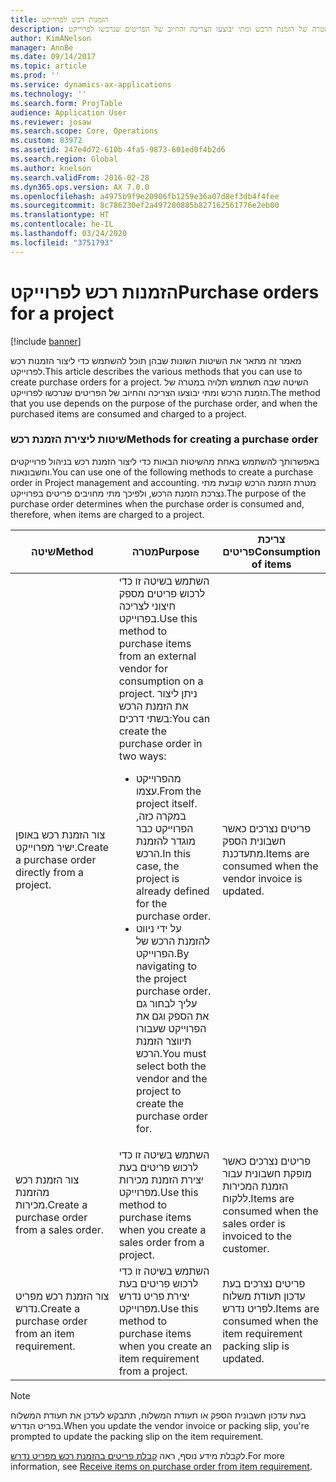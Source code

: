 ```yaml
---
title: הזמנות רכש לפרוייקט
description: מאמר זה מתאר את השיטות השונות שבהן תוכל להשתמש כדי ליצור הזמנות רכש לפרוייקט. השיטה שבה תשתמש תלויה במטרה של הזמנת הרכש ומתי יבוצעו הצריכה והחיוב של הפריטים שנרכשו לפרוייקט.
author: KimANelson
manager: AnnBe
ms.date: 09/14/2017
ms.topic: article
ms.prod: ''
ms.service: dynamics-ax-applications
ms.technology: ''
ms.search.form: ProjTable
audience: Application User
ms.reviewer: josaw
ms.search.scope: Core, Operations
ms.custom: 83972
ms.assetid: 247e4d72-610b-4fa5-9873-601ed0f4b2d6
ms.search.region: Global
ms.author: knelson
ms.search.validFrom: 2016-02-28
ms.dyn365.ops.version: AX 7.0.0
ms.openlocfilehash: a4975b9f9e20906fb1259e36a07d8ef3db4f4fee
ms.sourcegitcommit: 8c786230ef2a497280885b827162561776e2eb00
ms.translationtype: HT
ms.contentlocale: he-IL
ms.lasthandoff: 03/24/2020
ms.locfileid: "3751793"
---
```

# <a name="purchase-orders-for-a-project"></a><span data-ttu-id="39a7d-104">הזמנות רכש לפרוייקט</span><span class="sxs-lookup"><span data-stu-id="39a7d-104">Purchase orders for a project</span></span>

[!include [banner](../includes/banner.md)]

<span data-ttu-id="39a7d-105">מאמר זה מתאר את השיטות השונות שבהן תוכל להשתמש כדי ליצור הזמנות רכש לפרוייקט.</span><span class="sxs-lookup"><span data-stu-id="39a7d-105">This article describes the various methods that you can use to create purchase orders for a project.</span></span> <span data-ttu-id="39a7d-106">השיטה שבה תשתמש תלויה במטרה של הזמנת הרכש ומתי יבוצעו הצריכה והחיוב של הפריטים שנרכשו לפרוייקט.</span><span class="sxs-lookup"><span data-stu-id="39a7d-106">The method that you use depends on the purpose of the purchase order, and when the purchased items are consumed and charged to a project.</span></span>

### <a name="methods-for-creating-a-purchase-order"></a><span data-ttu-id="39a7d-107">שיטות ליצירת הזמנת רכש</span><span class="sxs-lookup"><span data-stu-id="39a7d-107">Methods for creating a purchase order</span></span>

<span data-ttu-id="39a7d-108">באפשרותך להשתמש באחת מהשיטות הבאות כדי ליצור הזמנת רכש בניהול פרוייקטים וחשבונאות.</span><span class="sxs-lookup"><span data-stu-id="39a7d-108">You can use one of the following methods to create a purchase order in Project management and accounting.</span></span> <span data-ttu-id="39a7d-109">מטרת הזמנת הרכש קובעת מתי נצרכת הזמנת הרכש, ולפיכך מתי מחויבים פריטים בפרוייקט.</span><span class="sxs-lookup"><span data-stu-id="39a7d-109">The purpose of the purchase order determines when the purchase order is consumed and, therefore, when items are charged to a project.</span></span>

<table>
<colgroup>
<col width="33%" />
<col width="33%" />
<col width="33%" />
</colgroup>
<thead>
<tr class="header">
<th><span data-ttu-id="39a7d-110">שיטה</span><span class="sxs-lookup"><span data-stu-id="39a7d-110">Method</span></span></th>
<th><span data-ttu-id="39a7d-111">מטרה</span><span class="sxs-lookup"><span data-stu-id="39a7d-111">Purpose</span></span></th>
<th><span data-ttu-id="39a7d-112">צריכת פריטים</span><span class="sxs-lookup"><span data-stu-id="39a7d-112">Consumption of items</span></span></th>
</tr>
</thead>
<tbody>
<tr class="odd">
<td><span data-ttu-id="39a7d-113">צור הזמנת רכש באופן ישיר מפרוייקט.</span><span class="sxs-lookup"><span data-stu-id="39a7d-113">Create a purchase order directly from a project.</span></span></td>
<td><span data-ttu-id="39a7d-114">השתמש בשיטה זו כדי לרכוש פריטים מספק חיצוני לצריכה בפרוייקט.</span><span class="sxs-lookup"><span data-stu-id="39a7d-114">Use this method to purchase items from an external vendor for consumption on a project.</span></span> <span data-ttu-id="39a7d-115">ניתן ליצור את הזמנת הרכש בשתי דרכים:</span><span class="sxs-lookup"><span data-stu-id="39a7d-115">You can create the purchase order in two ways:</span></span>
<ul>
<li><span data-ttu-id="39a7d-116">מהפרוייקט עצמו.</span><span class="sxs-lookup"><span data-stu-id="39a7d-116">From the project itself.</span></span> <span data-ttu-id="39a7d-117">במקרה כזה, הפרוייקט כבר מוגדר להזמנת הרכש.</span><span class="sxs-lookup"><span data-stu-id="39a7d-117">In this case, the project is already defined for the purchase order.</span></span></li>
<li><span data-ttu-id="39a7d-118">על ידי ניווט להזמנת הרכש של הפרוייקט.</span><span class="sxs-lookup"><span data-stu-id="39a7d-118">By navigating to the project purchase order.</span></span> <span data-ttu-id="39a7d-119">עליך לבחור גם את הספק וגם את הפרוייקט שעבורו תיווצר הזמנת הרכש.</span><span class="sxs-lookup"><span data-stu-id="39a7d-119">You must select both the vendor and the project to create the purchase order for.</span></span></li>
</ul></td>
<td><span data-ttu-id="39a7d-120">פריטים נצרכים כאשר חשבונית הספק מתעדכנת.</span><span class="sxs-lookup"><span data-stu-id="39a7d-120">Items are consumed when the vendor invoice is updated.</span></span></td>
</tr>
<tr class="even">
<td><span data-ttu-id="39a7d-121">צור הזמנת רכש מהזמנת מכירות.</span><span class="sxs-lookup"><span data-stu-id="39a7d-121">Create a purchase order from a sales order.</span></span></td>
<td><span data-ttu-id="39a7d-122">השתמש בשיטה זו כדי לרכוש פריטים בעת יצירת הזמנת מכירות מפרוייקט.</span><span class="sxs-lookup"><span data-stu-id="39a7d-122">Use this method to purchase items when you create a sales order from a project.</span></span></td>
<td><span data-ttu-id="39a7d-123">פריטים נצרכים כאשר מופקת חשבונית עבור הזמנת המכירות ללקוח.</span><span class="sxs-lookup"><span data-stu-id="39a7d-123">Items are consumed when the sales order is invoiced to the customer.</span></span></td>
</tr>
<tr class="odd">
<td><span data-ttu-id="39a7d-124">צור הזמנת רכש מפריט נדרש.</span><span class="sxs-lookup"><span data-stu-id="39a7d-124">Create a purchase order from an item requirement.</span></span></td>
<td><span data-ttu-id="39a7d-125">השתמש בשיטה זו כדי לרכוש פריטים בעת יצירת פריט נדרש מפרוייקט.</span><span class="sxs-lookup"><span data-stu-id="39a7d-125">Use this method to purchase items when you create an item requirement from a project.</span></span></td>
<td><span data-ttu-id="39a7d-126">פריטים נצרכים בעת עדכון תעודת משלוח לפריט נדרש.</span><span class="sxs-lookup"><span data-stu-id="39a7d-126">Items are consumed when the item requirement packing slip is updated.</span></span></td>
</tr>
</tbody>
</table>

> [!NOTE] 
> <span data-ttu-id="39a7d-127">בעת עדכון חשבונית הספק או תעודת המשלוח, תתבקש לעדכן את תעודת המשלוח בפריט הנדרש.</span><span class="sxs-lookup"><span data-stu-id="39a7d-127">When you update the vendor invoice or packing slip, you're prompted to update the packing slip on the item requirement.</span></span>

<span data-ttu-id="39a7d-128">לקבלת מידע נוסף, ראה [קבלת פריטים בהזמנת רכש מפריט נדרש](tasks/receive-items-purchase-order-item-requirement.md).</span><span class="sxs-lookup"><span data-stu-id="39a7d-128">For more information, see [Receive items on purchase order from item requirement](tasks/receive-items-purchase-order-item-requirement.md).</span></span>

